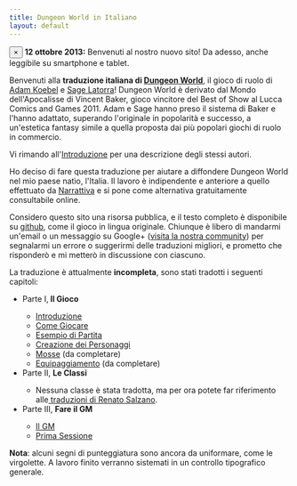 ```yaml
---
title: Dungeon World in Italiano
layout: default
---
```


<div class="alert">
<button type="button" class="close" data-dismiss="alert">×</button>
<strong>12 ottobre 2013:</strong> Benvenuti al nostro nuovo sito! Da adesso, anche leggibile su smartphone e tablet.
</div>

Benvenuti alla **traduzione italiana di [Dungeon World][dw]**, il gioco di ruolo di [Adam Koebel][adam] e [Sage Latorra][sage]! Dungeon World è derivato dal Mondo dell'Apocalisse di Vincent Baker, gioco vincitore del Best of Show al Lucca Comics and Games 2011. Adam e Sage hanno preso il sistema di Baker e l'hanno adattato, superando l'originale in popolarità e successo, a un'estetica fantasy simile a quella proposta dai più popolari giochi di ruolo in commercio.

Vi rimando all'[Introduzione](introduzione) per una descrizione degli stessi autori.

Ho deciso di fare questa traduzione per aiutare a diffondere Dungeon World nel mio paese natìo, l'Italia. Il lavoro è indipendente e anteriore a quello effettuato da [Narrattiva](www.narrattiva.it) e si pone come alternativa gratuitamente consultabile online.

Considero questo sito una risorsa pubblica, e il testo completo è disponibile su [github][git], come il gioco in lingua originale. Chiunque è libero di mandarmi un'email o un messaggio su Google+ ([visita la nostra community][community]) per segnalarmi un errore o suggerirmi delle traduzioni migliori, e prometto che risponderò e mi metterò in discussione con ciascuno.

La traduzione è attualmente **incompleta**, sono stati tradotti i seguenti capitoli:

<ul>
	<li>Parte I,<b> Il Gioco</b></li>
	<ul>
		<li><a href="introduzione">Introduzione</a></li>
		<li><a href="come-giocare">Come Giocare</a></li>
		<li><a href="esempio">Esempio di Partita</a></li>
		<li><a href="creazione-personaggi">Creazione dei Personaggi</a></li>
		<li><a href="mosse">Mosse</a>&nbsp;(da completare)</li>
		<li><a href="equipaggiamento">Equipaggiamento</a>&nbsp;(da completare)</li>
	</ul>
	<li>Parte II, <b>Le Classi</b></li>
	<ul>
		<li>Nessuna classe è stata tradotta, ma per ora potete far riferimento alle<a href="http://caretaker.altervista.org/giochi-di-ruolo/"> traduzioni di Renato Salzano</a>.</li>
	</ul>
	<li>Parte III, <b>Fare il GM</b></li>
	<ul>
		<li><a href="il-gm">Il GM</a></li>
		<li><a href="prima-sessione">Prima Sessione</a></li>
	</ul>
</ul>

**Nota**: alcuni segni di punteggiatura sono ancora da uniformare, come le virgolette. A lavoro finito verranno sistemati in un controllo tipografico generale.

[dw]: http://www.dungeon-world.com
[adam]: https://plus.google.com/112484087750169360510
[sage]: https://plus.google.com/117415966179711277938
[community]: https://plus.google.com/communities/114321549831158308890
[renato]: http://caretaker.altervista.org/giochi-di-ruolo/
[git]: https://github.com/claudiofreda/Dungeon-World-Italiano